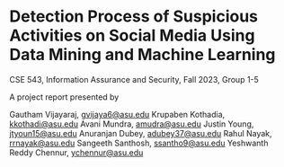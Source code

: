 # Detection Process of Suspicious Activities on Social Media Using Data Mining and Machine Learning

CSE 543, Information Assurance and Security, Fall 2023, Group 1-5

A project report presented by 

Gautham Vijayaraj, gvijaya6@asu.edu
Krupaben Kothadia, kkothadi@asu.edu
Avani Mundra, amudra@asu.edu
Justin Young, jtyoun15@asu.edu
Anuranjan Dubey, adubey37@asu.edu
Rahul Nayak, rrnayak@asu.edu
Sangeeth Santhosh, ssantho9@asu.edu
Yeshwanth Reddy Chennur, ychennur@asu.edu
